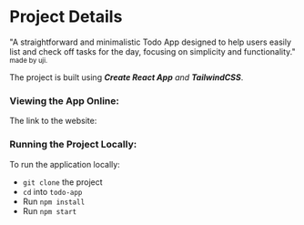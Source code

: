 # Project Details

"A straightforward and minimalistic Todo App designed to help users easily list and check off tasks for the day, focusing on simplicity and functionality."
<sub>made by uji.</sub>

The project is built using ***Create React App** and **TailwindCSS***.

### Viewing the App Online:
The link to the website: 

### Running the Project Locally:
To run the application locally:
+ `git clone` the project
+ `cd` into `todo-app`
+ Run `npm install`
+ Run `npm start`
